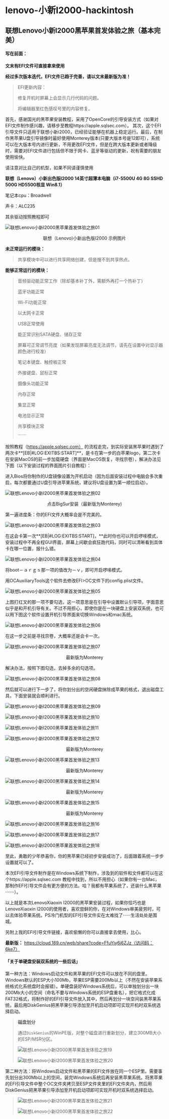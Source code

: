# lenovo-小新I2000-hackintosh
## 联想Lenovo小新I2000黑苹果首发体验之旅（基本完美）

#### 写在前面：

**文末有EFI文件可直接拿来使用**

**经过多次版本迭代，EFI文件已趋于完善，请以文末最新版为准！**

<!--more-->

> EFI更新内容：
>
> 修复开机时屏幕上会显示几行代码的问题。
>
> 将编辑器里红色感叹号里的内容修复。

首先，感谢国光的黑苹果安装教程，采用了OpenCore的引导安装方式（如果对EFI文件制作感兴趣，请移步至教程https://apple.sqlsec.com）。
其次，这个EFI引导文件只适用于联想小新i2000，已经验证能够在机器上稳定运行。最后，在制作黑苹果U盘引导镜像时最好使用Monterey版本(只要大版本号是12即可），系统可以在大版本号内进行更新，不用更改EFI文件，但是在跨大版本更新或者降级时，需要对EFI文件进行包括但不限于网卡、蓝牙等驱动的更新，祝有需要的朋友使用愉快。



请注意对比自己的机型，如果不同请谨慎使用

**联想（Lenovo）小新出色版I2000 14英寸超薄本电脑（i7-5500U 4G 8G SSHD 500G HD5500核显 Win8.1）**

笔记本cpu：Broadwell

声卡：ALC235

其余驱动按照教程即可

![联想Lenovo小新I2000黑苹果首发体验之旅01](https://cdn.jsdelivr.net/gh/xinzoro/tu_chuang_1/%E8%81%94%E6%83%B3Lenovo%E5%B0%8F%E6%96%B0I2000%E9%BB%91%E8%8B%B9%E6%9E%9C%E9%A6%96%E5%8F%91%E4%BD%93%E9%AA%8C%E4%B9%8B%E6%97%8501.png)

<center>联想（Lenovo)小新出色版I2000 示例图片</center>



**未正常运行的模块：**

> 共享模块中可以进行共享网络创建，但是搜不到共享热点。

**能够正常运行的模块：**

> 音频驱动能正常工作（除却基本补丁外，需额外再打一个热补丁）
>
> 蓝牙功能正常
>
> Wi-Fi功能正常
>
> 以太网卡正常
>
> USB正常使用
>
> 能正常识别SATA硬盘、储存正常
>
> 屏幕可正常调节亮度（如果发现屏幕亮度无法调节，请先在设置中对显示器颜色进行校准）
>
> 笔记本键盘、触控板正常
>
> 外接键盘、鼠标正常
>
> 摄像头功能正常
>
> 内存正常
>
> 集显正常
>
> 电池显示正常
>
> 共享模块正常
>
> \``````

按照教程（https://apple.sqlsec.com）
的流程走完，到实际安装黑苹果时遇到了两次卡**[EB|#LOG:EXITBS:START]**，是卡在第一步的白苹果logo，第二次卡在安装MacOS的前一步加载硬盘（界面是MacOS恢复，寻找宗卷），解决办法见下图（以下安装过程的界面图片引自教程）：

进入Bios将你制作的U盘镜像设置为开机启动（因为后面安装过程中电脑会多次重启，每次都要通过U盘引导进苹果系统，建议将U盘设置为第一顺位启动）。

![联想Lenovo小新I2000黑苹果首发体验之旅02](https://cdn.jsdelivr.net/gh/xinzoro/tu_chuang_1/%E8%81%94%E6%83%B3Lenovo%E5%B0%8F%E6%96%B0I2000%E9%BB%91%E8%8B%B9%E6%9E%9C%E9%A6%96%E5%8F%91%E4%BD%93%E9%AA%8C%E4%B9%8B%E6%97%8502.jpg)

<center>点击BigSur安装（最新版为Monterey)</center>

第一遍进度条：你的EFI文件大概率会是不完美的。

![联想Lenovo小新I2000黑苹果首发体验之旅03](https://cdn.jsdelivr.net/gh/xinzoro/tu_chuang_1/%E8%81%94%E6%83%B3Lenovo%E5%B0%8F%E6%96%B0I2000%E9%BB%91%E8%8B%B9%E6%9E%9C%E9%A6%96%E5%8F%91%E4%BD%93%E9%AA%8C%E4%B9%8B%E6%97%8503.jpg)

在这会卡第一次**[EB|#LOG:EXITBS:START]，**此时你也可以开启啰嗦模式，安装过程中不再全程GUI界面，屏幕上间歇会疯狂跑代码，同时可以清晰看到具体卡在哪一位置，报什么错。

![联想Lenovo小新I2000黑苹果首发体验之旅04](https://cdn.jsdelivr.net/gh/xinzoro/tu_chuang_1/%E8%81%94%E6%83%B3Lenovo%E5%B0%8F%E6%96%B0I2000%E9%BB%91%E8%8B%B9%E6%9E%9C%E9%A6%96%E5%8F%91%E4%BD%93%E9%AA%8C%E4%B9%8B%E6%97%8504.png)

将boot－ａｒｇｓ那一项的值改为－ｖ，即可开启啰嗦模式。

用OCAuxiliaryTools这个软件去修改EFI>OC文件下的config.plist文件。

![联想Lenovo小新I2000黑苹果首发体验之旅05](https://cdn.jsdelivr.net/gh/xinzoro/tu_chuang_1/%E8%81%94%E6%83%B3Lenovo%E5%B0%8F%E6%96%B0I2000%E9%BB%91%E8%8B%B9%E6%9E%9C%E9%A6%96%E5%8F%91%E4%BD%93%E9%AA%8C%E4%B9%8B%E6%97%8505.png)

上图打红叉的那一项不要勾选，这一项意思是在引导中设置默认引导项，字面意思似乎是和开机引导有关。不过不用担心，即使你是在一块硬盘上安装双系统，也可以用下图这个软件设置开机引导界面来切换Windows和ｍac系统。

![联想Lenovo小新I2000黑苹果首发体验之旅06](https://cdn.jsdelivr.net/gh/xinzoro/tu_chuang_1/%E8%81%94%E6%83%B3Lenovo%E5%B0%8F%E6%96%B0I2000%E9%BB%91%E8%8B%B9%E6%9E%9C%E9%A6%96%E5%8F%91%E4%BD%93%E9%AA%8C%E4%B9%8B%E6%97%8506.png)

在这一步之前是寻找宗卷，大概率还是会卡一次。

![联想Lenovo小新I2000黑苹果首发体验之旅07](https://cdn.jsdelivr.net/gh/xinzoro/tu_chuang_1/%E8%81%94%E6%83%B3Lenovo%E5%B0%8F%E6%96%B0I2000%E9%BB%91%E8%8B%B9%E6%9E%9C%E9%A6%96%E5%8F%91%E4%BD%93%E9%AA%8C%E4%B9%8B%E6%97%8507.jpg)

<center>最新版为Monterey</center>

解决办法，按照下图勾选，去掉多余的勾选项。

![联想Lenovo小新I2000黑苹果首发体验之旅08](https://cdn.jsdelivr.net/gh/xinzoro/tu_chuang_1/%E8%81%94%E6%83%B3Lenovo%E5%B0%8F%E6%96%B0I2000%E9%BB%91%E8%8B%B9%E6%9E%9C%E9%A6%96%E5%8F%91%E4%BD%93%E9%AA%8C%E4%B9%8B%E6%97%8508.png)

然后就可以进行下一步了，将你划分出的空闲硬盘抹除成苹果的格式，退出磁盘工具，下面安装就会顺利进行。

![联想Lenovo小新I2000黑苹果首发体验之旅09](https://cdn.jsdelivr.net/gh/xinzoro/tu_chuang_1/%E8%81%94%E6%83%B3Lenovo%E5%B0%8F%E6%96%B0I2000%E9%BB%91%E8%8B%B9%E6%9E%9C%E9%A6%96%E5%8F%91%E4%BD%93%E9%AA%8C%E4%B9%8B%E6%97%8509.jpg)

![联想Lenovo小新I2000黑苹果首发体验之旅10](https://cdn.jsdelivr.net/gh/xinzoro/tu_chuang_1/%E8%81%94%E6%83%B3Lenovo%E5%B0%8F%E6%96%B0I2000%E9%BB%91%E8%8B%B9%E6%9E%9C%E9%A6%96%E5%8F%91%E4%BD%93%E9%AA%8C%E4%B9%8B%E6%97%8510.jpg)

![联想Lenovo小新I2000黑苹果首发体验之旅11](https://cdn.jsdelivr.net/gh/xinzoro/tu_chuang_1/%E8%81%94%E6%83%B3Lenovo%E5%B0%8F%E6%96%B0I2000%E9%BB%91%E8%8B%B9%E6%9E%9C%E9%A6%96%E5%8F%91%E4%BD%93%E9%AA%8C%E4%B9%8B%E6%97%8511.jpg)

![联想Lenovo小新I2000黑苹果首发体验之旅12](https://cdn.jsdelivr.net/gh/xinzoro/tu_chuang_1/%E8%81%94%E6%83%B3Lenovo%E5%B0%8F%E6%96%B0I2000%E9%BB%91%E8%8B%B9%E6%9E%9C%E9%A6%96%E5%8F%91%E4%BD%93%E9%AA%8C%E4%B9%8B%E6%97%8512.jpg)

<center>最新版为Monterey</center>


![联想Lenovo小新I2000黑苹果首发体验之旅13](https://cdn.jsdelivr.net/gh/xinzoro/tu_chuang_1/%E8%81%94%E6%83%B3Lenovo%E5%B0%8F%E6%96%B0I2000%E9%BB%91%E8%8B%B9%E6%9E%9C%E9%A6%96%E5%8F%91%E4%BD%93%E9%AA%8C%E4%B9%8B%E6%97%8513.jpg)

<center>最新版为Monterey</center>


![联想Lenovo小新I2000黑苹果首发体验之旅14](https://cdn.jsdelivr.net/gh/xinzoro/tu_chuang_1/%E8%81%94%E6%83%B3Lenovo%E5%B0%8F%E6%96%B0I2000%E9%BB%91%E8%8B%B9%E6%9E%9C%E9%A6%96%E5%8F%91%E4%BD%93%E9%AA%8C%E4%B9%8B%E6%97%8514.jpg)

<center>最新版为Monterey</center>


![联想Lenovo小新I2000黑苹果首发体验之旅15](https://cdn.jsdelivr.net/gh/xinzoro/tu_chuang_1/%E8%81%94%E6%83%B3Lenovo%E5%B0%8F%E6%96%B0I2000%E9%BB%91%E8%8B%B9%E6%9E%9C%E9%A6%96%E5%8F%91%E4%BD%93%E9%AA%8C%E4%B9%8B%E6%97%8515.jpg)

<center>最新版为Monterey</center>


![联想Lenovo小新I2000黑苹果首发体验之旅16](https://cdn.jsdelivr.net/gh/xinzoro/tu_chuang_1/%E8%81%94%E6%83%B3Lenovo%E5%B0%8F%E6%96%B0I2000%E9%BB%91%E8%8B%B9%E6%9E%9C%E9%A6%96%E5%8F%91%E4%BD%93%E9%AA%8C%E4%B9%8B%E6%97%8516.jpg)

![联想Lenovo小新I2000黑苹果首发体验之旅17](https://cdn.jsdelivr.net/gh/xinzoro/tu_chuang_1/%E8%81%94%E6%83%B3Lenovo%E5%B0%8F%E6%96%B0I2000%E9%BB%91%E8%8B%B9%E6%9E%9C%E9%A6%96%E5%8F%91%E4%BD%93%E9%AA%8C%E4%B9%8B%E6%97%8517.jpg)

![联想Lenovo小新I2000黑苹果首发体验之旅18](https://cdn.jsdelivr.net/gh/xinzoro/tu_chuang_1/%E8%81%94%E6%83%B3Lenovo%E5%B0%8F%E6%96%B0I2000%E9%BB%91%E8%8B%B9%E6%9E%9C%E9%A6%96%E5%8F%91%E4%BD%93%E9%AA%8C%E4%B9%8B%E6%97%8518.png)

至此，勇敢的少年恭喜你，你的黑苹果已经初步安装成功了，后面跟着系统一步步设置就可以了。

本次EFI引导文件制作是在Windows系统下制作，涉及到的软件和文件都可以在这个https://apple.sqlsec.com 教程中找到，所以不用担心（如果你有一台Mac，那制作EFI引导文件会有更方便的方法。哈？我都有苹果系统了，还装什么黑苹果·······）。

以上就是本次LenovoXiaoxin I2000的黑苹果安装过程，如果你恰巧也是LenovoXiaoxin I2000的使用者，喜欢尝鲜的你，在对Windows审美疲劳时，可以去体验苹果系统。PS冷门机型的EFI引导文件实在太难找了······生活处处是围城。

另附上我的EFI引导文件链接，喜欢偷懒的你可以直接拿去使用，比心。

**最新版：** https://cloud.189.cn/web/share?code=FfuYjy6j6ZJz（访问码：6ke7）



#### 「关于单硬盘安装双系统的一些后话」

第一种方法：Windows启动文件和黑苹果的EFI文件可以放在不同的盘里。Windows默认的ESP大小100Mb，苹果ESP需要200Mb以上（不然在安装苹果系统格式化系统盘时会报错）。单硬盘装好Windows系统后，可以单独划分出一块200Mb大小的空间（命名不要与Windows系统的ESP盘重名），把它格式化成FAT32格式，将制作好的EFI引导文件放入其中，然后再划分一块空间装黑苹果系统，最后用DiskGenius把黑苹果引导添加至开机启动项即可实现开机时双系统选择启动。

> **磁盘划分**
>
> 通过`DiskGenius`的WinPE版，对整个磁盘进行重新划分，建立300MB大小的ESP/MSR分区。
>
> ![联想Lenovo小新I2000黑苹果首发体验之旅19](https://cdn.jsdelivr.net/gh/xinzoro/tu_chuang_1/%E8%81%94%E6%83%B3Lenovo%E5%B0%8F%E6%96%B0I2000%E9%BB%91%E8%8B%B9%E6%9E%9C%E9%A6%96%E5%8F%91%E4%BD%93%E9%AA%8C%E4%B9%8B%E6%97%8519.png)
>
> ![联想Lenovo小新I2000黑苹果首发体验之旅20](https://cdn.jsdelivr.net/gh/xinzoro/tu_chuang_1/%E8%81%94%E6%83%B3Lenovo%E5%B0%8F%E6%96%B0I2000%E9%BB%91%E8%8B%B9%E6%9E%9C%E9%A6%96%E5%8F%91%E4%BD%93%E9%AA%8C%E4%B9%8B%E6%97%8520.png)

第二种方法：将Windows启动文件和黑苹果的EFI文件放在同一个ESP里。需要事先划分出300Mb以上的空间，装完Windows系统后再安装黑苹果系统。将黑苹果的EFI引导文件中整个OC文件夹拷贝至ESP文件夹里的EFI文件夹内，然后用DiskGenius把黑苹果引导添加至开机启动项即可实现开机时双系统选择启动。

> ![联想Lenovo小新I2000黑苹果首发体验之旅21](https://cdn.jsdelivr.net/gh/runofftheearth/tu_chuang_2/%E8%81%94%E6%83%B3Lenovo%E5%B0%8F%E6%96%B0I2000%E9%BB%91%E8%8B%B9%E6%9E%9C%E9%A6%96%E5%8F%91%E4%BD%93%E9%AA%8C%E4%B9%8B%E6%97%8521.png)
>
> ![联想Lenovo小新I2000黑苹果首发体验之旅22](https://cdn.jsdelivr.net/gh/runofftheearth/tu_chuang_2/%E8%81%94%E6%83%B3Lenovo%E5%B0%8F%E6%96%B0I2000%E9%BB%91%E8%8B%B9%E6%9E%9C%E9%A6%96%E5%8F%91%E4%BD%93%E9%AA%8C%E4%B9%8B%E6%97%8522.png)

